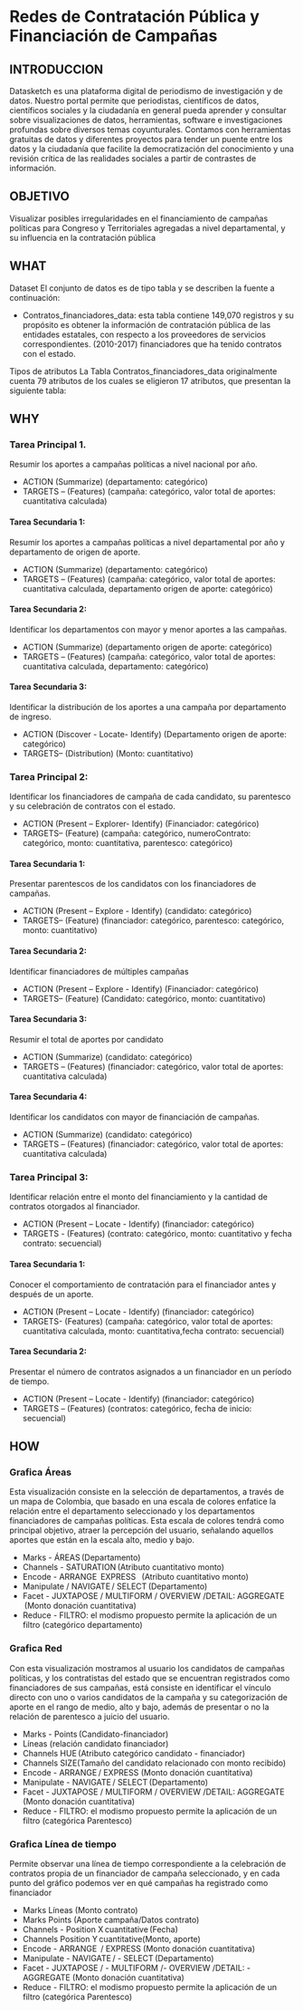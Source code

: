 # Redes de Contratación Pública y Financiación de Campañas 

## INTRODUCCION
 
Datasketch es una plataforma digital de periodismo de investigación y de datos. Nuestro portal permite que periodistas, científicos de datos, científicos sociales y la ciudadanía en general pueda aprender y consultar sobre visualizaciones de datos, herramientas, software e investigaciones profundas sobre diversos temas coyunturales. Contamos con herramientas gratuitas de datos y diferentes proyectos para tender un puente entre los datos y la ciudadanía que facilite la democratización del conocimiento y una revisión crítica de las realidades sociales a partir de contrastes de información.

## OBJETIVO
Visualizar posibles irregularidades en el financiamiento de campañas políticas para Congreso y Territoriales agregadas a nivel departamental, y su influencia en la contratación pública


## WHAT
Dataset
El conjunto de datos es de tipo tabla y se describen la fuente a continuación:
-	Contratos_financiadores_data: esta tabla contiene 149,070 registros y su propósito es obtener la información de contratación pública de las entidades estatales, con respecto a los proveedores de servicios correspondientes. (2010-2017) financiadores que ha tenido contratos con el estado.

Tipos de atributos
La Tabla Contratos_financiadores_data originalmente cuenta  79 atributos de los cuales se eligieron 17 atributos, que presentan la siguiente tabla:


## WHY
### Tarea Principal 1.
Resumir los aportes a campañas políticas a nivel nacional por año.
- ACTION (Summarize) (departamento: categórico)
- TARGETS – (Features) (campaña: categórico, valor total de aportes: cuantitativa calculada) 

#### Tarea Secundaria 1:
Resumir los aportes a campañas políticas a nivel departamental por año y departamento de origen de aporte.
-	ACTION (Summarize) (departamento: categórico) 
-	TARGETS – (Features) (campaña: categórico, valor total de aportes: cuantitativa calculada, departamento origen de aporte: categórico) 

#### Tarea Secundaria 2:
Identificar los departamentos con mayor y menor aportes a las campañas.
-	ACTION (Summarize) (departamento origen de aporte: categórico) 
-	TARGETS – (Features) (campaña: categórico, valor total de aportes: cuantitativa calculada, departamento: categórico) 

#### Tarea Secundaria 3:
Identificar la distribución de los aportes a una campaña por departamento de ingreso.
-	ACTION (Discover - Locate- Identify) (Departamento origen de aporte: categórico)  
-	TARGETS– (Distribution) (Monto: cuantitativo)


### Tarea Principal 2: 
Identificar los financiadores de campaña de cada candidato, su parentesco y su celebración de contratos con el estado.
-	ACTION (Present – Explorer- Identify) (Financiador: categórico)  
-	TARGETS– (Feature) (campaña: categórico, numeroContrato: categórico, monto: cuantitativa, parentesco: categórico)

#### Tarea Secundaria 1: 
Presentar parentescos de los candidatos con los financiadores de campañas. 
-	ACTION (Present – Explore - Identify) (candidato: categórico)  
-	TARGETS– (Feature) (financiador: categórico, parentesco: categórico, monto: cuantitativo)

#### Tarea Secundaria 2: 
Identificar financiadores de múltiples campañas
-	ACTION (Present – Explore - Identify) (Financiador: categórico)  
-	TARGETS– (Feature) (Candidato: categórico, monto: cuantitativo)

#### Tarea Secundaria 3: 
Resumir el total de aportes por candidato 
-	ACTION (Summarize) (candidato: categórico) 
-	TARGETS – (Features) (financiador: categórico, valor total de aportes: cuantitativa calculada) 

#### Tarea Secundaria 4: 
Identificar los candidatos con mayor de financiación de campañas.
-	ACTION (Summarize) (candidato: categórico) 
-	TARGETS – (Features) (financiador: categórico, valor total de aportes: cuantitativa calculada) 

### Tarea Principal 3: 
Identificar relación entre el monto del financiamiento y la cantidad de contratos otorgados al financiador. 
-	ACTION (Present – Locate - Identify) (financiador: categórico)  
-	TARGETS - (Features) (contrato: categórico, monto: cuantitativo y fecha contrato: secuencial)

#### Tarea Secundaria 1: 
Conocer el comportamiento de contratación para el financiador antes y después de un aporte.  
-	ACTION (Present – Locate - Identify) (financiador: categórico)  
-	TARGETS- (Features) (campaña: categórico, valor total de aportes: cuantitativa calculada, monto: cuantitativa,fecha contrato: secuencial)

#### Tarea Secundaria 2: 
Presentar el número de contratos asignados a un financiador en un período de tiempo.
-	ACTION (Present – Locate - Identify) (financiador: categórico)  
-	TARGETS – (Features) (contratos: categórico, fecha de inicio: secuencial)



## HOW
###	Grafica Áreas
Esta visualización consiste en la selección de departamentos, a través de un mapa de Colombia, que basado en una escala de colores enfatice la relación entre el departamento seleccionado y los departamentos financiadores de campañas políticas. Esta escala de colores tendrá como principal objetivo, atraer la percepción del usuario, señalando aquellos aportes que están en la escala alto, medio y bajo.

- Marks	-	ÁREAS (Departamento) 
- Channels	-	SATURATION (Atributo cuantitativo monto)
- Encode	-	ARRANGE  EXPRESS   (Atributo cuantitativo monto)
- Manipulate	/	NAVIGATE / SELECT (Departamento) 
- Facet	-	JUXTAPOSE / MULTIFORM /	OVERVIEW /DETAIL: AGGREGATE  (Monto donación cuantitativa)
- Reduce	-	FILTRO: el modismo propuesto permite la aplicación de un filtro (categórico departamento)





###	Grafica Red
Con esta visualización mostramos al usuario los candidatos de campañas políticas, y los contratistas del estado que se encuentran registrados como financiadores de sus campañas, está consiste en identificar el vínculo directo con uno o varios candidatos de la campaña y su categorización de aporte en el rango de medio, alto y bajo, además de presentar o no la relación de parentesco a juicio del usuario.

- Marks	-	Points (Candidato-financiador)  
-	Líneas (relación candidato financiador)
- Channels	HUE (Atributo categórico candidato - financiador)  
-	Channels SIZE(Tamaño del candidato relacionado con monto recibido)
- Encode	-	ARRANGE / 	EXPRESS (Monto donación cuantitativa)
-  Manipulate	-	NAVIGATE /	SELECT (Departamento) 
- Facet	-	JUXTAPOSE / MULTIFORM /	OVERVIEW /DETAIL: AGGREGATE (Monto donación cuantitativa)
- Reduce	-	FILTRO: el modismo propuesto permite la aplicación de un filtro (categórica Parentesco)


###	Grafica Línea de tiempo
Permite observar una línea de tiempo correspondiente a la celebración de contratos propia de un financiador de campaña seleccionado, y en cada punto del gráfico podemos ver en qué campañas ha registrado como financiador

- Marks	Líneas (Monto contrato)
-	Marks Points (Aporte campaña/Datos contrato)
- Channels	-	Position X cuantitative (Fecha)
- Channels	Position Y cuantitative(Monto, aporte)  
- Encode	-	ARRANGE  /	EXPRESS (Monto donación cuantitativa)
- Manipulate	-	NAVIGATE / -	SELECT (Departamento) 
- Facet	-	JUXTAPOSE / -	MULTIFORM /-	OVERVIEW /DETAIL: -	AGGREGATE (Monto donación cuantitativa)
- Reduce	-	FILTRO: el modismo propuesto permite la aplicación de un filtro (categórica Parentesco)


